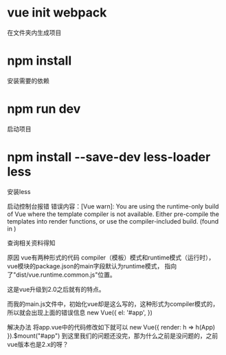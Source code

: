 # vue init webpack
在文件夹内生成项目

# npm install
安装需要的依赖

# npm run dev
启动项目

# npm install --save-dev less-loader less
安装less

启动控制台报错
错误内容：[Vue warn]: You are using the runtime-only build of Vue where the template compiler is not available. Either pre-compile the templates into render functions, or use the compiler-included build.
(found in <Root>)

查询相关资料得知

原因
vue有两种形式的代码 compiler（模板）模式和runtime模式（运行时），vue模块的package.json的main字段默认为runtime模式， 指向了"dist/vue.runtime.common.js"位置。

这是vue升级到2.0之后就有的特点。

而我的main.js文件中，初始化vue却是这么写的，这种形式为compiler模式的，所以就会出现上面的错误信息
new Vue({
  el: '#app',
})

解决办法
将app.vue中的代码修改如下就可以
new Vue({
  render: h => h(App)
}).$mount("#app")
到这里我们的问题还没完，那为什么之前是没问题的，之前vue版本也是2.x的呀？

